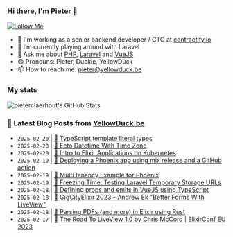 ### Hi there, I'm Pieter 👋  
[![Follow Me](https://img.shields.io/github/followers/pieterclaerhout?label=Follow&style=social)](https://github.com/pieterclaerhout)

- 🏢 I'm working as a senior backend developer / CTO at [contractify.io](https://contractify.io)
- 🌱 I’m currently playing around with Laravel
- 💬 Ask me about [PHP](https://php.net), [Laravel](http://laravel.com) and [VueJS](https://vuejs.org)
- 😄 Pronouns: Pieter, Duckie, YellowDuck
- 📫 How to reach me: pieter@yellowduck.be

### My stats

![pieterclaerhout's GitHub Stats](https://github-readme-stats.vercel.app/api?username=pieterclaerhout&show_icons=true&count_private=true&line_height=40)

### 📩 Latest Blog Posts from [YellowDuck.be](https://www.yellowduck.be/)
<!-- BLOG-POST-LIST:START -->
- `2025-02-20` | [🐥 TypeScript template literal types](https://www.yellowduck.be/posts/typescript-template-literal-types)  
- `2025-02-20` | [🔗 Ecto Datetime With Time Zone](https://www.yellowduck.be/posts/ecto-datetime-with-time-zone)  
- `2025-02-20` | [🔗 Intro to Elixir Applications on Kubernetes](https://www.yellowduck.be/posts/intro-to-elixir-applications-on-kubernetes)  
- `2025-02-19` | [🐥 Deploying a Phoenix app using mix release and a GitHub action](https://www.yellowduck.be/posts/deploying-a-phoenix-app-using-mix-release-and-a-github-action)  
- `2025-02-19` | [🔗 Multi tenancy Example for Phoenix](https://www.yellowduck.be/posts/multi-tenancy-example-for-phoenix)  
- `2025-02-19` | [🔗 Freezing Time: Testing Laravel Temporary Storage URLs](https://www.yellowduck.be/posts/freezing-time-testing-laravel-temporary-storage-urls)  
- `2025-02-18` | [🐥 Defining props and emits in VueJS using TypeScript](https://www.yellowduck.be/posts/defining-props-and-emits-in-vuejs-using-typescript)  
- `2025-02-18` | [🔗 GigCityElixir 2023 - Andrew Ek &quot;Better Forms With LiveView&quot;](https://www.yellowduck.be/posts/gigcityelixir-2023-andrew-ek-better-forms-with-liveview)  
- `2025-02-18` | [🔗 Parsing PDFs &lpar;and more&rpar; in Elixir using Rust](https://www.yellowduck.be/posts/parsing-pdfs-and-more-in-elixir-using-rust)  
- `2025-02-17` | [🐥 The Road To LiveView 1.0 by Chris McCord | ElixirConf EU 2023](https://www.yellowduck.be/posts/the-road-to-liveview-1-0-by-chris-mccord-elixirconf-eu-2023)  

<!-- BLOG-POST-LIST:END -->
